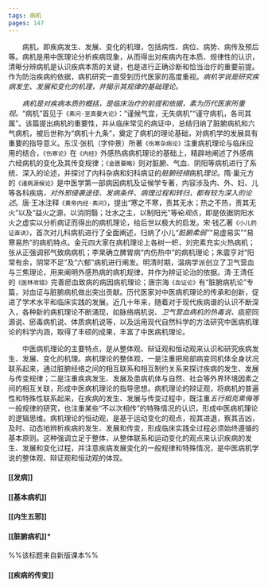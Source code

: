 ```yaml
---
tags: 病机
pages: 147
---
```

&emsp;&emsp;病机，即疾病发生、发展、变化的机理，包括病性、病位、病势、病传及预后等。病机是用中医理论分析疾病现象，从而得出对疾病内在本质、规律性的认识，清晰分辨病机是认识疾病本质的关键，也是进行正确诊断和恰当治疗的重要前提。作为防治疾病的依据，病机研究一直受到历代医家的高度重视。<dfn>病机学说是研究疾病发生、发展和变化的机理，并揭示其规律的基础理论。</dfn>

&emsp;&emsp;<dfn>病机是对疾病本质的概括，是临床治疗的前提和依据，素为历代医家所重视。</dfn>“病机”首见于`《素问·至真要大论》`：“谨候气宜，无失病机”“谨守病机，各司其属”。该篇提出病机的重要性，并从临床常见的病证中，总结归纳了脏腑病机和六气病机，被后世称为“病机十九条”，奠定了病机的理论基础，对病机学的发展具有重要的指导意义。东汉·张机（字仲景）所著`《伤寒杂病论》`注重病机理论与临床应用的结合，`《伤寒论》`在`《内经》`外感热病病机理论的基础上，精辟地阐述了外感病六经病机的变化及其传变规律；`《金匮要略》`则对脏腑、气血、阴阳等病机进行了系统、深入的论述，并探讨了内科杂病和妇科病证的<dfn>脏腑经络</dfn>病机<dfn>理论</dfn>。隋·巢元方的`《诸病源候论》`是中医学第一部病因病机及证候学专著，内容涉及内、外、妇、儿等各科疾病<dfn>，对外邪侵袭途径、发病条件、病理过程和转归，都有较为深入的论述</dfn>。唐·王冰注释`《黄帝内经·素问》`，提出“寒之不寒，责其无水；热之不热，责其无火”以及“益火之源，以消阴翳；壮水之主，以制阳光”等~~论~~<dfn>观</dfn>点，即是依据阴阳水火之虚实以分析病证而得出的病机理论，给后世以极大的启发。宋·钱乙著`《小儿药证直诀》`，首次对儿科病机进行了全面阐述，归纳了小儿<dfn>“脏腑柔弱”</dfn>“易虚易实”“易寒易热”的病机特点。金元四大家在病机理论上各树一帜，刘完素充实火热病机；张从正强调邪气致病病机；李杲确立脾胃病“内伤热中”的病机理论；朱震亨对“阳常有余，阴常不足”及“六郁”病机进行阐发。明清时期，温病学派创立了卫气营血与三焦理论，用来阐明外感热病的病机规律，并作为辨证论治的依据。清·王清任的`《医林改错》`完善瘀血致病的病因病机理论；唐宗海`《血证论》`有“脏腑病机论”专篇，对血证与脏腑病机做出突出贡献。历代医家对中医病机理论的传承和创新，促进了学术水平和临床实践的发展。近几十年来，随着对于现代疾病谱的认识不断深入，各种新的病机理论不断涌现，如脉络病机说、<dfn>卫气营血病机的热毒说、</dfn>痰瘀同源说、瘀毒病机说、体质病机说等，以及运用现代自然科学的方法研究中医病机理论的科学内涵，取得了丰硕的成果，丰富了中医病机理论。

&emsp;&emsp;中医病机理论的主要特点，是从整体观、辩证观和恒动观来认识和研究疾病发生、发展、变化的机理。病机理论的整体观，一是注重把局部病变同机体全身状况联系起来，通过脏腑经络之间的相互联系和相互制约关系来探讨疾病的发生、发展与传变规律；二是注重疾病发生、发展及患病机体与自然、社会等外界环境因素之间的相互关联，形成中医病机理论的指导思想。病机理论的辩证观，将病机的普遍性和特殊性联系起来，在疾病的发生、发展与传变过程中，既注重<dfn>五行相克乘侮等</dfn>一般规律的研究，也注重某些“不以次相传”的特殊情况的认识，形成中医病机理论的逻辑思维。病机理论的恒动观，是基于运动变化的观点，视其进退，察其吉凶，及时、动态地辨析疾病的发生、发展和传变，形成临床实践全过程必须始终遵循的基本原则。这种强调立足于整体，从整体联系和运动变化的观点来认识疾病的发生、发展和变化过程，并注意疾病发展变化的一般规律和特殊情况，是中医病机学说的整体观、辩证观和恒动观的体现。

#### [[发病]]
#### [[基本病机]]
#### [[内生五邪]]
#### [[脏腑病机]]<dfn>\*</dfn>
%%该标题来自新版课本%%
#### [[疾病的传变]]